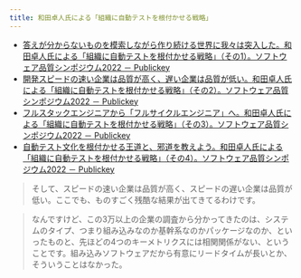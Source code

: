 ```yaml
---
title: 和田卓人氏による「組織に自動テストを根付かせる戦略」
---
```


- [答えが分からないものを模索しながら作り続ける世界に我々は突入した。和田卓人氏による「組織に自動テストを根付かせる戦略」（その1）。ソフトウェア品質シンポジウム2022 － Publickey](https://www.publickey1.jp/blog/22/12022.html)
- [開発スピードの速い企業は品質が高く、遅い企業は品質が低い。和田卓人氏による「組織に自動テストを根付かせる戦略」（その2）。ソフトウェア品質シンポジウム2022 － Publickey](https://www.publickey1.jp/blog/22/22022_1.html)
- [フルスタックエンジニアから「フルサイクルエンジニア」へ。和田卓人氏による「組織に自動テストを根付かせる戦略」（その3）。ソフトウェア品質シンポジウム2022 － Publickey](https://www.publickey1.jp/blog/22/32022.html)
- [自動テスト文化を根付かせる王道と、邪道を教えよう。和田卓人氏による「組織に自動テストを根付かせる戦略」（その4）。ソフトウェア品質シンポジウム2022 － Publickey](https://www.publickey1.jp/blog/22/42022.html)


> そして、スピードの速い企業は品質が高く、スピードの遅い企業は品質が低い。ここでも、ものすごく残酷な結果が出てきてるわけです。

> なんですけど、この3万以上の企業の調査から分かってきたのは、システムのタイプ、つまり組み込みなのか基幹系なのかパッケージなのか、といったものと、先ほどの4つのキーメトリクスには相関関係がない、ということです。組み込みソフトウェアだから有意にリードタイムが長いとか、そういうことはなかった。
